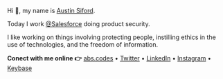 Hi 👋, my name is <u>Austin Siford</u>.

Today I work [@Salesforce](https://github.com/salesforce) doing product security.

I like working on things involving protecting people, instilling ethics in the use of technologies, and the freedom of information.

**Conect with me online 👉**
[abs.codes](https://abs.codes) •
[Twitter](https://twitter.com/AustinDizzy) •
[LinkedIn](https://linkedin.com/in/AustinDizzy) •
[Instagram](https://instagram.com/AustinDizzy) •
[Keybase](https://keybase.io/abs)